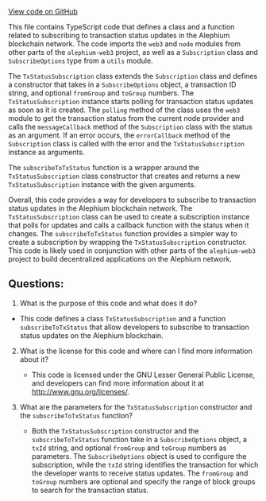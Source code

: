 [View code on GitHub](https://github.com/alephium/alephium-web3/packages/web3/src/transaction/status.ts)

This file contains TypeScript code that defines a class and a function related to subscribing to transaction status updates in the Alephium blockchain network. The code imports the `web3` and `node` modules from other parts of the `alephium-web3` project, as well as a `Subscription` class and `SubscribeOptions` type from a `utils` module.

The `TxStatusSubscription` class extends the `Subscription` class and defines a constructor that takes in a `SubscribeOptions` object, a transaction ID string, and optional `fromGroup` and `toGroup` numbers. The `TxStatusSubscription` instance starts polling for transaction status updates as soon as it is created. The `polling` method of the class uses the `web3` module to get the transaction status from the current node provider and calls the `messageCallback` method of the `Subscription` class with the status as an argument. If an error occurs, the `errorCallback` method of the `Subscription` class is called with the error and the `TxStatusSubscription` instance as arguments.

The `subscribeToTxStatus` function is a wrapper around the `TxStatusSubscription` class constructor that creates and returns a new `TxStatusSubscription` instance with the given arguments.

Overall, this code provides a way for developers to subscribe to transaction status updates in the Alephium blockchain network. The `TxStatusSubscription` class can be used to create a subscription instance that polls for updates and calls a callback function with the status when it changes. The `subscribeToTxStatus` function provides a simpler way to create a subscription by wrapping the `TxStatusSubscription` constructor. This code is likely used in conjunction with other parts of the `alephium-web3` project to build decentralized applications on the Alephium network.
## Questions: 
 1. What is the purpose of this code and what does it do?
   - This code defines a class `TxStatusSubscription` and a function `subscribeToTxStatus` that allow developers to subscribe to transaction status updates on the Alephium blockchain.

2. What is the license for this code and where can I find more information about it?
   - This code is licensed under the GNU Lesser General Public License, and developers can find more information about it at <http://www.gnu.org/licenses/>.

3. What are the parameters for the `TxStatusSubscription` constructor and the `subscribeToTxStatus` function?
   - Both the `TxStatusSubscription` constructor and the `subscribeToTxStatus` function take in a `SubscribeOptions` object, a `txId` string, and optional `fromGroup` and `toGroup` numbers as parameters. The `SubscribeOptions` object is used to configure the subscription, while the `txId` string identifies the transaction for which the developer wants to receive status updates. The `fromGroup` and `toGroup` numbers are optional and specify the range of block groups to search for the transaction status.